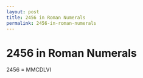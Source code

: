 ```yaml
---
layout: post
title: 2456 in Roman Numerals
permalink: 2456-in-roman-numerals
---
```


# 2456 in Roman Numerals

2456 = MMCDLVI
